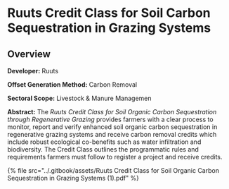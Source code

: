 # Ruuts Credit Class for Soil Carbon Sequestration in Grazing Systems

## Overview

**Developer:** Ruuts

**Offset Generation Method:** Carbon Removal

**Sectoral Scope:** Livestock & Manure Managemen

**Abstract:** The _Ruuts Credit Class for Soil Organic Carbon Sequestration through Regenerative Grazing_ provides farmers with a clear process to monitor, report and verify enhanced soil organic carbon sequestration in regenerative grazing systems and receive carbon removal credits which include robust ecological co-benefits such as water infiltration and biodiversity. The Credit Class outlines the programmatic rules and requirements farmers must follow to register a project and receive credits.&#x20;



{% file src="../.gitbook/assets/Ruuts Credit Class for Soil Organic Carbon Sequestration in Grazing Systems (1).pdf" %}
